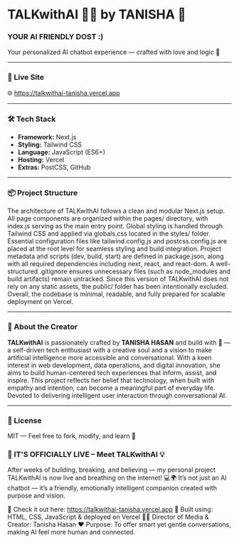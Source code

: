 # TALKwithAI 💬🤖 by TANISHA 💛

### YOUR AI FRIENDLY DOST :)
Your personalized AI chatbot experience — crafted with love and logic 💛 

---

### 🚀 Live Site  
🌐 https://talkwithai-tanisha.vercel.app

---

### 🛠 Tech Stack
- **Framework:** Next.js
- **Styling:** Tailwind CSS
- **Language:** JavaScript (ES6+)
- **Hosting:** Vercel
- **Extras:** PostCSS, GitHub

---

### 📦 Project Structure

The architecture of TALKwithAI follows a clean and modular Next.js setup. All page components are organized within the pages/ directory, with index.js serving as the main entry point. Global styling is handled through Tailwind CSS and applied via globals.css located in the styles/ folder. Essential configuration files like tailwind.config.js and postcss.config.js are placed at the root level for seamless styling and build integration. Project metadata and scripts (dev, build, start) are defined in package.json, along with all required dependencies including next, react, and react-dom. A well-structured .gitignore ensures unnecessary files (such as node_modules and build artifacts) remain untracked. Since this version of TALKwithAI does not rely on any static assets, the public/ folder has been intentionally excluded. Overall, the codebase is minimal, readable, and fully prepared for scalable deployment on Vercel.


---

### 🧠 About the Creator

**TALKwithAI** is passionately crafted by **TANISHA HASAN** and build with 💛  — a self-driven tech enthusiast with a creative soul and a vision to make artificial intelligence more accessible and conversational. With a keen interest in web development, data operations, and digital innovation, she aims to build human-centered tech experiences that inform, assist, and inspire. This project reflects her belief that technology, when built with empathy and intention, can become a meaningful part of everyday life.
Devoted to delivering intelligent user interaction through conversational AI.

---

### 📄 License
MIT — Feel free to fork, modify, and learn 🌱


### 🚀 IT'S OFFICIALLY LIVE – Meet TALKwithAI 💡
After weeks of building, breaking, and believing — my personal project TALKwithAI is now live and breathing on the internet! 💻🌍
It’s not just an AI chatbot — it’s a friendly, emotionally intelligent companion created with purpose and vision.

🔗 Check it out here: https://talkwithai-tanisha.vercel.app
💬 Built using: HTML, CSS, JavaScript & deployed on Vercel
👩‍💻 Director of Media & Creator: Tanisha Hasan
❤️ Purpose: To offer smart yet gentle conversations, making AI feel more human and connected.

